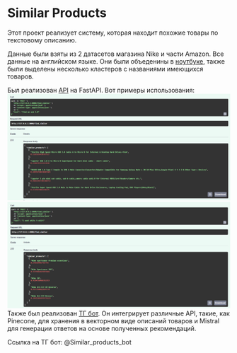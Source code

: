 # Similar Products

Этот проект реализует систему, которая находит похожие товары по текстовому описанию.

Данные были взяты из 2 датасетов магазина Nike и части Amazon. Все данные на английском языке.
Они были объеденины в [ноутбуке](data_analysis.ipynb), также были выделены несколько кластеров с названиями имеющихся товаров.

Был реализован [API](api.py) на FastAPI.
Вот примеры использования:
![example1.PNG](images%2Fexample1.PNG)
![example2.PNG](images%2Fexample2.PNG)
Также был реализован [ТГ бот](rag.py). Он интегрирует различные API, такие, как Pinecone, для хранения в векторном виде описаний товаров и Mistral для генерации ответов на основе полученных рекомендаций.

Ссылка на ТГ бот: @Similar_products_bot

